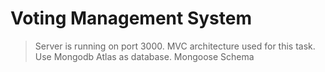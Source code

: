 # Voting Management System

> Server is running on port 3000.
> MVC architecture used for this task.
> Use Mongodb Atlas as database.
> Mongoose Schema
